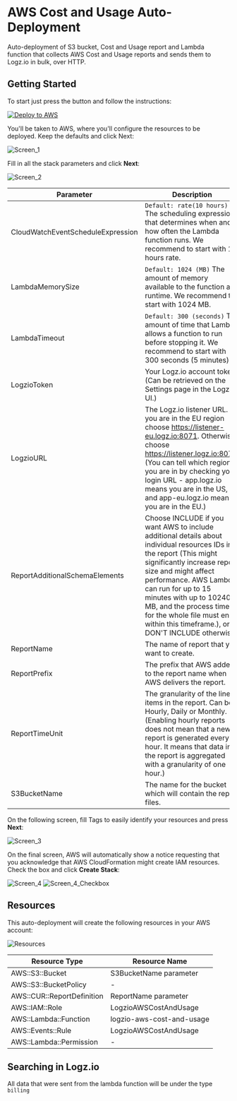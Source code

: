 # AWS Cost and Usage Auto-Deployment
 
Auto-deployment of S3 bucket, Cost and Usage report and Lambda function that collects AWS Cost and Usage reports and sends them to Logz.io in bulk, over HTTP.

## Getting Started

To start just press the button and follow the instructions:

[![Deploy to AWS](https://dytvr9ot2sszz.cloudfront.net/logz-docs/lights/LightS-button.png)](https://console.aws.amazon.com/cloudformation/home?region=us-east-1#/stacks/create/template?templateURL=https://logzio-aws-integrations-us-east-1.s3.amazonaws.com/aws-cost-usage-auto-deployment/auto-deployment.yaml&stackName=logzio-aws-cost-usage-auto-deployment)

You'll be taken to AWS, where you'll configure the resources to be deployed. Keep the defaults and click Next:

![Screen_1](img/Screen_1.png)

Fill in all the stack parameters and click **Next**:

![Screen_2](img/Screen_2.png)

| Parameter | Description |
| --- | --- |
| CloudWatchEventScheduleExpression | `Default: rate(10 hours)` The scheduling expression that determines when and how often the Lambda function runs. We recommend to start with 10 hours rate. |
| LambdaMemorySize | `Default: 1024 (MB)` The amount of memory available to the function at runtime. We recommend to start with 1024 MB. |
| LambdaTimeout | `Default: 300 (seconds)` The amount of time that Lambda allows a function to run before stopping it. We recommend to start with 300 seconds (5 minutes). |
| LogzioToken | Your Logz.io account token. (Can be retrieved on the Settings page in the Logz.io UI.) |
| LogzioURL | The Logz.io listener URL. If you are in the EU region choose https://listener-eu.logz.io:8071. Otherwise, choose https://listener.logz.io:8071. (You can tell which region you are in by checking your login URL - app.logz.io means you are in the US, and app-eu.logz.io means you are in the EU.) |
| ReportAdditionalSchemaElements | Choose INCLUDE if you want AWS to include additional details about individual resources IDs in the report (This might significantly increase report size and might affect performance. AWS Lambda can run for up to 15 minutes with up to 10240 MB, and the process time for the whole file must end within this timeframe.), or DON'T INCLUDE otherwise. |
| ReportName | The name of report that you want to create. |
| ReportPrefix | The prefix that AWS addes to the report name when AWS delivers the report. |
| ReportTimeUnit | The granularity of the line items in the report. Can be Hourly, Daily or Monthly. (Enabling hourly reports does not mean that a new report is generated every hour. It means that data in the report is aggregated with a granularity of one hour.) |
| S3BucketName | The name for the bucket which will contain the report files. |

On the following screen, fill Tags to easily identify your resources and press **Next**:

![Screen_3](img/Screen_3.png)

On the final screen, AWS will automatically show a notice requesting that you acknowledge that AWS CloudFormation might create IAM resources. Check the box and click **Create Stack**:

![Screen_4](img/Screen_4.png)
![Screen_4_Checkbox](img/Screen_4_Checkbox.png)

## Resources

This auto-deployment will create the following resources in your AWS account:

![Resources](img/Resources.png)

| Resource Type | Resource Name |
| --- | --- |
| AWS::S3::Bucket | S3BucketName parameter |
| AWS::S3::BucketPolicy | - |
| AWS::CUR::ReportDefinition | ReportName parameter |
| AWS::IAM::Role | LogzioAWSCostAndUsage |
| AWS::Lambda::Function | logzio-aws-cost-and-usage |
| AWS::Events::Rule | LogzioAWSCostAndUsage |
| AWS::Lambda::Permission | - |

## Searching in Logz.io

All data that were sent from the lambda function will be under the type `billing` 
